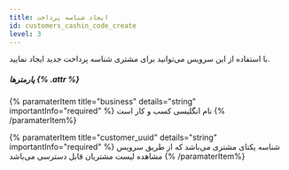 ```yaml
---
title: ایجاد شناسه پرداخت 
id: customers_cashin_code_create
level: 3
---
```


با استفاده از این سرویس می‌توانید برای مشتری شناسه پرداخت جدید ایجاد نمایید.

##### پارمترها {% .attr %}

{% paramaterItem title="business" details="string" importantInfo="required" %}
نام انگلیسی کسب و کار است
{% /paramaterItem%}

{% paramaterItem title="customer_uuid" details="string" importantInfo="required" %}
شناسه یکتای مشتری می‌باشد که از طریق سرویس مشاهده لیست مشتریان قابل دسترسی می‌باشد
{% /paramaterItem%}
